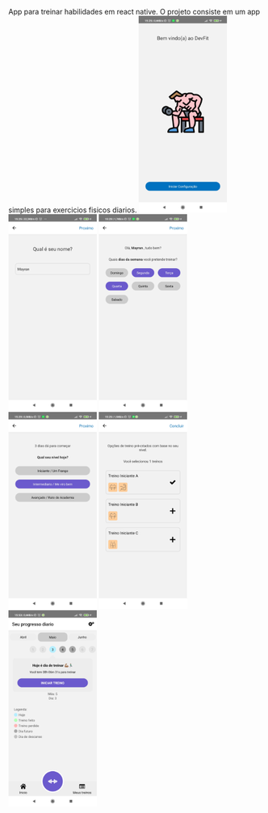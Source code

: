 App para treinar habilidades em react native. O projeto consiste em um app simples para exercicios fisicos diarios.
<img src="screenshots/screenshot.jpg" width="175" >
<img src="screenshots/screenshot 2.jpg" width="175" >
<img src="screenshots/screenshot 3.jpg" width="175" >
<img src="screenshots/screenshot%20 4.jpg" width="175" >
<img src="screenshots/screenshot 5.jpg" width="175" >
<img src="screenshots/screenshot 6.jpg" width="175" >
